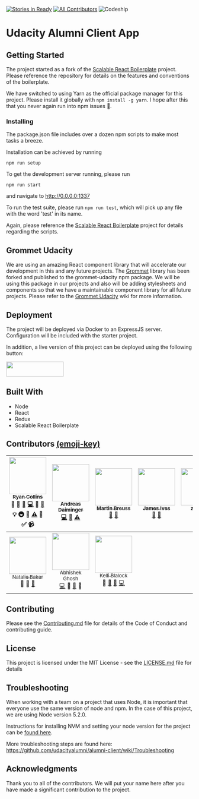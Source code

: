 [![Stories in Ready](https://badge.waffle.io/udacityalumni/alumni-client.png?label=ready&title=Ready)](https://waffle.io/udacityalumni/alumni-client)
[![All Contributors](https://img.shields.io/badge/all_contributors-10-orange.svg?style=flat-square)](#contributors)
![Codeship](https://codeship.com/projects/8f070050-6a46-0134-81cc-160a138cf024/status?branch=master)

# Udacity Alumni Client App

## Getting Started

The project started as a fork of the [Scalable React Boilerplate](https://github.com/RyanCCollins/scalable-react-boilerplate) project.  Please reference the repository for details on the features and conventions of the boilerplate.

We have switched to using Yarn as the official package manager for this project.  Please install it globally with `npm install -g yarn`.  I hope after this that you never again run into npm issues :tada:.

### Installing
The package.json file includes over a dozen npm scripts to make most tasks a breeze.

Installation can be achieved by running
```
npm run setup
```

To get the development server running, please run
```
npm run start
```

and navigate to http://0.0.0.0:1337

To run the test suite, please run `npm run test`, which will pick up any file with the word 'test' in its name.

Again, please reference the [Scalable React Boilerplate](https://github.com/RyanCCollins/scalable-react-boilerplate) project for details regarding the scripts.

## Grommet Udacity
We are using an amazing React component library that will accelerate our development in this and any future projects.  The [Grommet](http://grommet.io) library has been forked and published to the grommet-udacity npm package.  We will be using this package in our projects and also will be adding stylesheets and components so that we have a maintainable component library for all future projects.  Please refer to the [Grommet Udacity](https://github.com/udacityalumni/alumni-client/wiki/Grommet-Udacity) wiki for more information.

## Deployment
The project will be deployed via Docker to an ExpressJS server.  Configuration will be included with the starter project.

In addition, a live version of this project can be deployed using the following button:

<a href="https://myrskyt.com/container/deploy/https://github.com/udacityalumni/alumni-client"><img src="https://myrskyt.com/static/img/button.jpg" height="40" width="155"></a>

## Built With
- Node
- React
- Redux
- Scalable React Boilerplate

## Contributors [(emoji-key)](https://github.com/kentcdodds/all-contributors#emoji-key)

<!-- ALL-CONTRIBUTORS-LIST:START - Do not remove or modify this section -->
| [<img src="https://avatars.githubusercontent.com/u/13810084?v=3" width="100px;"/><br /><sub>Ryan Collins</sub>](http://www.ryancollins.io)<br />💁 📝 [🐛](https://github.com/udacityalumni/alumni-client/issues?q=author%3ARyanCCollins) [💻](https://github.com/udacityalumni/alumni-client/commits?author=RyanCCollins) 🎨 [📖](https://github.com/udacityalumni/alumni-client/commits?author=RyanCCollins) 💡 🚇 👀 [⚠️](https://github.com/udacityalumni/alumni-client/commits?author=RyanCCollins) 🔧 ✅ 📹 | [<img src="https://avatars.githubusercontent.com/u/13679375?v=3" width="100px;"/><br /><sub>Andreas Daiminger</sub>](https://github.com/adai183)<br />[💻](https://github.com/udacityalumni/alumni-client/commits?author=adai183) [📖](https://github.com/udacityalumni/alumni-client/commits?author=adai183) [⚠️](https://github.com/udacityalumni/alumni-client/commits?author=adai183) | [<img src="https://avatars.githubusercontent.com/u/12371494?v=3" width="100px;"/><br /><sub>Martin Breuss</sub>](https://github.com/martin-martin)<br />[🐛](https://github.com/udacityalumni/alumni-client/issues?q=author%3Amartin-martin) [📖](https://github.com/udacityalumni/alumni-client/commits?author=martin-martin) | [<img src="https://avatars.githubusercontent.com/u/10888441?v=3" width="100px;"/><br /><sub>James Ives</sub>](http://jamesiv.es)<br />[🐛](https://github.com/udacityalumni/alumni-client/issues?q=author%3AJamesIves) [📖](https://github.com/udacityalumni/alumni-client/commits?author=JamesIves) | [<img src="https://avatars.githubusercontent.com/u/10746052?v=3" width="100px;"/><br /><sub>zhangs</sub>](https://github.com/zhangtreefish)<br />💁 [📖](https://github.com/udacityalumni/alumni-client/commits?author=zhangtreefish) | [<img src="https://avatars.githubusercontent.com/u/5884696?v=3" width="100px;"/><br /><sub>Jacob Bryan</sub>](http://jakebryan.me)<br />💁 [🐛](https://github.com/udacityalumni/alumni-client/issues?q=author%3Abryanj4) [📖](https://github.com/udacityalumni/alumni-client/commits?author=bryanj4) | [<img src="https://avatars.githubusercontent.com/u/9114274?v=3" width="100px;"/><br /><sub>Akshay Dahiya</sub>](http://typingeek.com)<br />💁 |
| :---: | :---: | :---: | :---: | :---: | :---: | :---: |
| [<img src="https://avatars.githubusercontent.com/u/18745343?v=3" width="100px;"/><br /><sub>Natalie Baker</sub>](http://baker-natalie.github.io)<br />💁 🎨 [📖](https://github.com/udacityalumni/alumni-client/commits?author=baker-natalie) | [<img src="https://avatars.githubusercontent.com/u/19292575?v=3" width="100px;"/><br /><sub>Abhishek Ghosh</sub>](https://in.linkedin.com/in/abhishek-ghosh-31280617)<br />[💻](https://github.com/udacityalumni/alumni-client/commits?author=ghoshabhi) 🎨 [📖](https://github.com/udacityalumni/alumni-client/commits?author=ghoshabhi) 📢 | [<img src="https://avatars.githubusercontent.com/u/2024584?v=3" width="100px;"/><br /><sub>Kelli Blalock</sub>](https://www.linkedin.com/in/kelliblalock)<br />💁 [📖](https://github.com/udacityalumni/alumni-client/commits?author=kellim) [🐛](https://github.com/udacityalumni/alumni-client/issues?q=author%3Akellim) [💻](https://github.com/udacityalumni/alumni-client/commits?author=kellim) |
<!-- ALL-CONTRIBUTORS-LIST:END -->

## Contributing
Please see the [Contributing.md](https://github.com/udacityalumni/alumni-client/blob/master/CONTRIBUTING.md) file for details of the Code of Conduct and contributing guide.

## License

This project is licensed under the MIT License - see the [LICENSE.md](LICENSE.md) file for details

## Troubleshooting
When working with a team on a project that uses Node, it is important that everyone use the same version of node and npm.
In the case of this project, we are using Node version 5.2.0.

Instructions for installing NVM and setting your node version for the project can be [found here](https://gist.github.com/RyanCCollins/1a5686ff9dd51b72eb2d4dc70aa6c1f4).

More troubleshooting steps are found here: https://github.com/udacityalumni/alumni-client/wiki/Troubleshooting

## Acknowledgments
Thank you to all of the contributors.  We will put your name here after you have made a significant contribution to the project.
